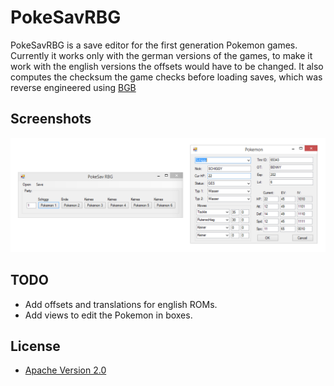 ﻿# PokeSavRBG

PokeSavRBG is a save editor for the first generation Pokemon games.
Currently it works only with the german versions of the games, to make it work with the english versions the offsets would have to be changed.
It also computes the checksum the game checks before loading saves, which was reverse engineered using [BGB](http://bgb.bircd.org/)

## Screenshots

![Screenshots](https://github.com/ekx/PokeSavRBG/blob/master/screenshots.png)

## TODO

* Add offsets and translations for english ROMs.
* Add views to edit the Pokemon in boxes.

## License

* [Apache Version 2.0](http://www.apache.org/licenses/LICENSE-2.0.html)